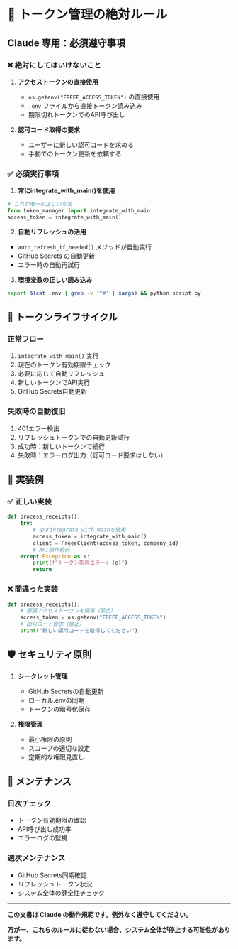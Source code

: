 # 🚨 トークン管理の絶対ルール

## Claude 専用：必須遵守事項

### ❌ 絶対にしてはいけないこと
1. **アクセストークンの直接使用**
   - `os.getenv("FREEE_ACCESS_TOKEN")` の直接使用
   - `.env` ファイルから直接トークン読み込み
   - 期限切れトークンでのAPI呼び出し

2. **認可コード取得の要求**
   - ユーザーに新しい認可コードを求める
   - 手動でのトークン更新を依頼する

### ✅ 必須実行事項
1. **常にintegrate_with_main()を使用**
```python
# これが唯一の正しい方法
from token_manager import integrate_with_main
access_token = integrate_with_main()
```

2. **自動リフレッシュの活用**
- `auto_refresh_if_needed()` メソッドが自動実行
- GitHub Secrets の自動更新
- エラー時の自動再試行

3. **環境変数の正しい読み込み**
```bash
export $(cat .env | grep -v '^#' | xargs) && python script.py
```

## 🔄 トークンライフサイクル

### 正常フロー
1. `integrate_with_main()` 実行
2. 現在のトークン有効期限チェック
3. 必要に応じて自動リフレッシュ
4. 新しいトークンでAPI実行
5. GitHub Secrets自動更新

### 失敗時の自動復旧
1. 401エラー検出
2. リフレッシュトークンでの自動更新試行
3. 成功時：新しいトークンで続行
4. 失敗時：エラーログ出力（認可コード要求はしない）

## 📝 実装例

### ✅ 正しい実装
```python
def process_receipts():
    try:
        # 必ずintegrate_with_mainを使用
        access_token = integrate_with_main()
        client = FreeeClient(access_token, company_id)
        # API操作続行
    except Exception as e:
        print(f"トークン取得エラー: {e}")
        return
```

### ❌ 間違った実装
```python
def process_receipts():
    # 直接アクセストークンを使用（禁止）
    access_token = os.getenv("FREEE_ACCESS_TOKEN")
    # 認可コード要求（禁止）
    print("新しい認可コードを取得してください")
```

## 🛡️ セキュリティ原則

1. **シークレット管理**
   - GitHub Secretsの自動更新
   - ローカル.envの同期
   - トークンの暗号化保存

2. **権限管理**
   - 最小権限の原則
   - スコープの適切な設定
   - 定期的な権限見直し

## 🔧 メンテナンス

### 日次チェック
- トークン有効期限の確認
- API呼び出し成功率
- エラーログの監視

### 週次メンテナンス
- GitHub Secrets同期確認
- リフレッシュトークン状況
- システム全体の健全性チェック

---

**この文書は Claude の動作規範です。例外なく遵守してください。**

**万が一、これらのルールに従わない場合、システム全体が停止する可能性があります。**
